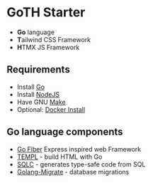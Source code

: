 # GoTH Starter
- **Go** language
- **T**ailwind CSS Framework
- **H**TMX JS Framework

## Requirements
- Install [Go](https://go.dev/doc/install)
- Install [NodeJS](https://nodejs.org/en/download/package-manager)
- Have GNU [Make](https://www.gnu.org/software/make/)
- Optional: [Docker Install](https://docs.docker.com/engine/install/)

## Go language components
- [Go Fiber](https://docs.gofiber.io/api/fiber) Express inspired web Framework 
- [TEMPL](https://templ.guide/) - build HTML with Go
- [SQLC](https://github.com/sqlc-dev/sqlc) - generates type-safe code from SQL
- [Golang-Migrate](https://github.com/golang-migrate/migrate) - database migrations





